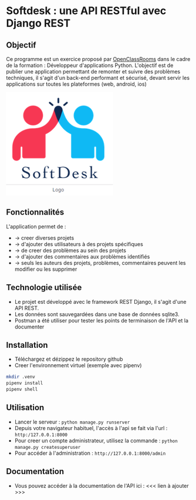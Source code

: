 # Softdesk : une API RESTful avec Django REST

## Objectif
Ce programme est un exercice proposé par [OpenClassRooms](https://openclassrooms.com/fr/) dans le cadre de la formation :
Développeur d'applications Python. L'objectif est de publier une application permettant de remonter et suivre des problèmes 
techniques, il s'agit d'un back-end performant et sécurisé, devant servir les applications sur toutes les plateformes (web, android, ios)

![logo](assets/logo.png)

## Fonctionnalités
L'application permet de :
* -> creer diverses projets
* -> d'ajouter des utilisateurs à des projets spécifiques
* -> de creer des problèmes au sein des projets
* -> d'ajouter des commentaires aux problèmes identifiés
* -> seuls les auteurs des projets, problèmes, commentaires peuvent les modifier ou les supprimer

## Technologie utilisée
* Le projet est développé avec le framework REST Django, il s'agit d'une API REST. 
* Les données sont sauvegardées dans une base de données sqlite3.
* Postman a été utiliser pour tester les points de terminaison de l'API et la documenter

## Installation
* Téléchargez et dézippez le repository github
* Creer l'environnement virtuel (exemple avec pipenv)
``` bash
mkdir .venv
pipenv install
pipenv shell
```

## Utilisation
* Lancer le serveur : `python manage.py runserver`
* Depuis votre navigateur habituel, l'accès à l'api se fait via l'url : `http:/127.0.0.1:8000`
* Pour creer un compte administrateur, utilisez la commande : `python manage.py createsuperuser`
* Pour accéder à l'administration : `http://127.0.0.1:8000/admin`

## Documentation
* Vous pouvez accéder à la documentation de l'API ici : <<< lien à ajouter >>>


